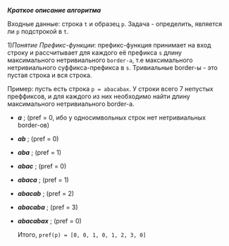 ***Краткое описание алгоритма***

Входные данные: строка `t` и образец `p`. Задача - определить, является ли `p` подстрокой в `t`.

1)*Понятие Префикс-функции*: префикс-функция принимает на вход строку и рассчитывает для каждого её префикса `s` длину максимального нетривиального `border-а`, т.е максимального нетривиального суффикса-префикса в `s`. Тривиальные border-ы - это пустая строка и вся строка.

 Пример: пусть есть строка `p = abacabax`. У строки всего 7 непустых преффиксов, и для каждого из них необходимо найти длину максимального нетривиального border-a.
- **_a_** ; (pref = 0, ибо у односимвольных строк нет нетривиальных border-ов)
- **_ab_** ; (pref = 0)
- **_aba_** ; (pref = 1)
- **_abac_** ; (pref = 0)
- **_abaca_** ; (pref = 1)
- **_abacab_** ; (pref = 2)
- **_abacaba_** ; (pref = 3)
- **_abacabax_** ; (pref = 0)

  Итого, `pref(p) = [0, 0, 1, 0, 1, 2, 3, 0]`
